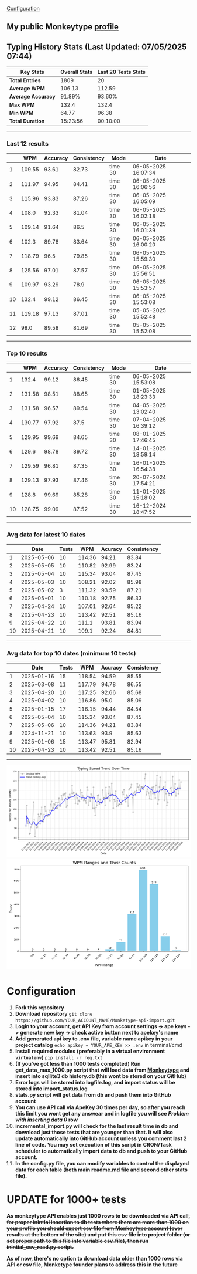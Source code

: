 
[Configuration](#configuration)
## My public Monkeytype [profile](https://monkeytype.com/profile/zp14)


        
## Typing History Stats (Last Updated: 07/05/2025 07:44)

| **Key Stats**               | **Overall Stats**       | **Last 20 Tests Stats**  |
|--------------------------|-------------------------|--------------------------|
| **Total Entries**        | 1809           | 20                       |
| **Average WPM**          | 106.13           | 112.59    |
| **Average Accuracy**     | 91.89%          | 93.60%   |
| **Max WPM**              | 132.4               | 132.4        |
| **Min WPM**              | 64.77               | 96.38                        |
| **Total Duration**       | 15:23:56        | 00:10:00                        |


---

### Last 12 results

| | WPM | Accuracy | Consistency | Mode | Date |
| --- | --- | -------- | ----------- | ---- | --------- |
| 1 | 109.55 | 93.61 | 82.73 | time 30 | 06-05-2025 16:07:34 |
| 2 | 111.97 | 94.95 | 84.41 | time 30 | 06-05-2025 16:06:56 |
| 3 | 115.96 | 93.83 | 87.26 | time 30 | 06-05-2025 16:05:09 |
| 4 | 108.0 | 92.33 | 81.04 | time 30 | 06-05-2025 16:02:18 |
| 5 | 109.14 | 91.64 | 86.5 | time 30 | 06-05-2025 16:01:39 |
| 6 | 102.3 | 89.78 | 83.64 | time 30 | 06-05-2025 16:00:20 |
| 7 | 118.79 | 96.5 | 79.85 | time 30 | 06-05-2025 15:59:30 |
| 8 | 125.56 | 97.01 | 87.57 | time 30 | 06-05-2025 15:56:51 |
| 9 | 109.97 | 93.29 | 78.9 | time 30 | 06-05-2025 15:53:57 |
| 10 | 132.4 | 99.12 | 86.45 | time 30 | 06-05-2025 15:53:08 |
| 11 | 119.18 | 97.13 | 87.01 | time 30 | 05-05-2025 15:52:48 |
| 12 | 98.0 | 89.58 | 81.69 | time 30 | 05-05-2025 15:52:08 |


 --- 

### Top 10 results

| | WPM | Accuracy | Consistency | Mode | Date |
| --- | --- | -------- | ----------- | ---- | --------- |
| 1 | 132.4 | 99.12 | 86.45 | time 30 | 06-05-2025 15:53:08 |
| 2 | 131.58 | 98.51 | 88.65 | time 30 | 01-05-2025 18:23:33 |
| 3 | 131.58 | 96.57 | 89.54 | time 30 | 04-05-2025 13:02:40 |
| 4 | 130.77 | 97.92 | 87.5 | time 30 | 07-04-2025 16:39:12 |
| 5 | 129.95 | 99.69 | 84.65 | time 30 | 08-01-2025 17:46:45 |
| 6 | 129.6 | 98.78 | 89.72 | time 30 | 14-01-2025 18:59:14 |
| 7 | 129.59 | 96.81 | 87.35 | time 30 | 16-01-2025 16:54:38 |
| 8 | 129.13 | 97.93 | 87.46 | time 30 | 20-07-2024 17:54:21 |
| 9 | 128.8 | 99.69 | 85.28 | time 30 | 11-01-2025 15:18:02 |
| 10 | 128.75 | 99.09 | 87.52 | time 30 | 16-12-2024 18:47:52 |


 --- 

### Avg data for latest 10 dates

| | Date | Tests | WPM | Acuracy | Consistency |
| --- | --- | -------- | ----------- | ---- | --------- |
| 1 | 2025-05-06 | 10 | 114.36 | 94.21 | 83.84 |
| 2 | 2025-05-05 | 10 | 110.82 | 92.99 | 83.24 |
| 3 | 2025-05-04 | 10 | 115.34 | 93.04 | 87.45 |
| 4 | 2025-05-03 | 10 | 108.21 | 92.02 | 85.98 |
| 5 | 2025-05-02 | 3 | 111.32 | 93.59 | 87.21 |
| 6 | 2025-05-01 | 10 | 110.18 | 92.75 | 86.33 |
| 7 | 2025-04-24 | 10 | 107.01 | 92.64 | 85.22 |
| 8 | 2025-04-23 | 10 | 113.42 | 92.51 | 85.16 |
| 9 | 2025-04-22 | 10 | 111.1 | 93.81 | 83.94 |
| 10 | 2025-04-21 | 10 | 109.1 | 92.24 | 84.81 |


 --- 

### Avg data for top 10 dates (minimum 10 tests)

| | Date | Tests | WPM | Acuracy | Consistency |
| --- | --- | -------- | ----------- | ---- | --------- |
| 1 | 2025-01-16 | 15 | 118.54 | 94.59 | 85.55 |
| 2 | 2025-03-08 | 11 | 117.79 | 94.78 | 86.55 |
| 3 | 2025-04-20 | 10 | 117.25 | 92.66 | 85.68 |
| 4 | 2025-04-02 | 10 | 116.86 | 95.0 | 85.09 |
| 5 | 2025-01-15 | 17 | 116.15 | 94.44 | 84.54 |
| 6 | 2025-05-04 | 10 | 115.34 | 93.04 | 87.45 |
| 7 | 2025-05-06 | 10 | 114.36 | 94.21 | 83.84 |
| 8 | 2024-11-21 | 10 | 113.63 | 93.9 | 85.63 |
| 9 | 2025-01-06 | 15 | 113.47 | 95.81 | 82.94 |
| 10 | 2025-04-23 | 10 | 113.42 | 92.51 | 85.16 |


 --- 


        
![speed trend](typing_speed_trend.png)
![counted chart](count_tests.png)
# Configuration
1. **Fork this repository** 
2. **Download repository** `git clone https://github.com/YOUR_ACCOUNT_NAME/Monketype-api-import.git`
3. **Login to your account, get API Key from account settings -> ape keys -> generate new key -> check active button next to apekey's name**
4. **Add generated api key to .env file, variable name apikey in your project catalog**  `echo apikey = YOUR_APE_KEY >> .env` in terminal/cmd
5. **Install required modules (preferably in a virtual environment `virtualenv`)** `pip install -r req.txt`
6. **(If you've got less than 1000 tests completed) Run get_data_max_1000.py script that will load data from [Monkeytype](https://monkeytype.com/) and insert into sqllite3 db history.db (this wont be stored on your GitHub)**
7. **Error logs will be stored into logfile.log, and import status will be stored into import_status.log**
8. **stats.py script will get data from db and push them into GitHub account**
9. **You can use API call via ApeKey 30 times per day, so after you reach this limit you wont get any answear and in logfile you will see *Problem with inserting data 0* row**
10. **incremental_import.py will check for the last result time in db and download just those tests that are younger than that. It will also update automatically into GitHub account unless you comment last 2 line of code. You may set execution of this script in CRON/Task scheduler to automatically import data to db and push to your GitHub account.**
11. **In the config.py file, you can modify variables to control the displayed data for each table (both main readme.md file and second other stats file).**

# UPDATE for 1000+ tests
    
~~**As monkeytype API enables just 1000 rows to be downloaded via API call, for proper inintial insertion to db tests where there are more than 1000 on your profile
you should export csv file from [Monkeytype account](https://monkeytype.com/account) (over results at the bottom of the site)
and put this csv file into project folder (or set proper path to this file into variable csv_file), then run inintial_csv_read.py script.**~~

**As of now, there's no option to download data older than 1000 rows via API or csv file, Monketype founder plans to address this in the future**
    
    